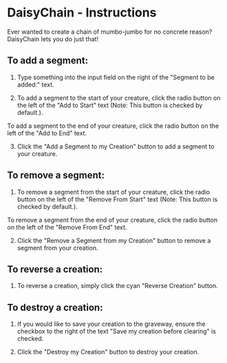# DaisyChain - Instructions

Ever wanted to create a chain of mumbo-jumbo for no concrete reason? DaisyChain lets you do just that!

## To add a segment:

1. Type something into the input field on the right of the "Segment to be added:" text.

2. To add a segment to the start of your creature, click the radio button on the left of the "Add to Start" text (Note: This button is checked by default.).

To add a segment to the end of your creature, click the radio button on the left of the "Add to End" text.

3. Click the "Add a Segment to my Creation" button to add a segment to your creature.


## To remove a segment:

1. To remove a segment from the start of your creature, click the radio button on the left of the "Remove From Start" text (Note: This button is checked by default.).

To remove a segment from the end of your creature, click the radio button on the left of the "Remove From End" text.
        
2. Click the "Remove a Segment from my Creation" button to remove a segment from your creation.

## To reverse a creation:

1. To reverse a creation, simply click the cyan "Reverse Creation" button.

## To destroy a creation:
        
1. If you would like to save your creation to the graveway, ensure the checkbox to the right of the text "Save my creation before clearing" is checked.

2. Click the "Destroy my Creation" button to destroy your creation.